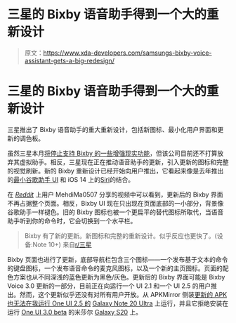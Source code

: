 # 三星的 Bixby 语音助手得到一个大的重新设计

> 原文：<https://www.xda-developers.com/samsungs-bixby-voice-assistant-gets-a-big-redesign/>

# 三星的 Bixby 语音助手得到一个大的重新设计

三星推出了 Bixby 语音助手的重大重新设计，包括新图标、最小化用户界面和更新的调色板。

虽然三星本月[将停止支持 Bixby 的一些增强现实功能](https://www.xda-developers.com/samsung-discontinuing-bixby-vision-augmented-reality-features/)，但该公司目前还不打算放弃其虚拟助手。相反，三星现在正在推动语音助手的更新，引入更新的图标和完整的视觉刷新。新的 Bixby 重新设计已经开始向用户推出，它看起来像是去年推出的[最小谷歌助手 UI](https://www.xda-developers.com/google-tests-minimalist-google-assistant-ui/) 和 iOS 14 上的[Siri](https://www.macrumors.com/2020/06/22/ios-14-siri/)的结合。

在 [*Reddit*](https://www.reddit.com/r/samsung/comments/ji8tx3/bixby_got_a_new_update_new_icon_and_complete/) 上用户 MehdiMa0507 分享的视频中可以看到，更新后的 Bixby 界面不再占据整个页面。相反，Bixby UI 现在只出现在页面底部的一小部分，背景像谷歌助手一样褪色。旧的 Bixby 图标也被一个更扁平的替代图标所取代，当语音助手听到你的命令时，它会切换到一个水平栏。

> Bixby 有了新的更新。新图标和完整的重新设计。似乎反应也更快了。(设备:Note 10+) 来自[r/三星](http://www.reddit.com/r/samsung)

Bixby 页面也进行了更新，底部导航栏包含三个图标——一个发布基于文本的命令的键盘图标，一个发布语音命令的麦克风图标，以及一个新的主页图标。页面的配色方案也从不同深浅的蓝色更新为黑色/灰色。更新后的 Bixby 界面可能是 Bixby Voice 3.0 更新的一部分，目前正在向运行一个 UI 2.1 和一个 UI 2.5 的用户推出。然而，这个更新似乎还没有对所有用户开放。从 APKMirror 侧装[更新的 APK 也无法在我运行 One UI 2.5 的](https://www.apkmirror.com/apk/samsung-electronics-co-ltd/bixby/bixby-3-0-35-20-release/) [Galaxy Note 20 Ultra](https://www.xda-developers.com/tag/samsung-galaxy-note20ultra/) 上运行，并且它拒绝安装在运行 [One UI 3.0 beta](https://www.xda-developers.com/samsung-galaxy-note-20-one-ui-3-0-beta-update-starting-roll-out/) 的米莎尔 [Galaxy S20](https://www.xda-developers.com/tag/samsung-galaxy-s20/) 上。